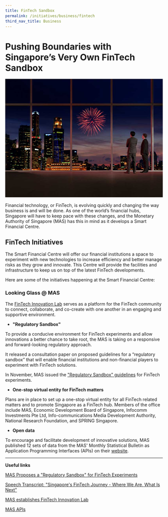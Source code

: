 ```yaml
---
title: FinTech Sandbox
permalink: /initiatives/business/fintech
third_nav_title: Business
---
```

# Pushing Boundaries with Singapore’s Very Own FinTech Sandbox
![Singapore's central business district](/images/initiatives/Fintech-sandbox.jpg)

Financial technology, or FinTech, is evolving quickly and changing the way business is and will be done. As one of the world’s financial hubs, Singapore will have to keep pace with these changes, and the Monetary Authority of Singapore (MAS) has this in mind as it develops a Smart Financial Centre.

## FinTech Initiatives

The Smart Financial Centre will offer our financial institutions a space to experiment with new technologies to increase efficiency and better manage risks as they grow and innovate. This Centre will provide the facilities and infrastructure to keep us on top of the latest FinTech developments.

Here are some of the initiatives happening at the Smart Financial Centre:

### Looking Glass @ MAS

The [FinTech Innovation Lab](https://www.mas.gov.sg/news/media-releases/2016/mas-establishes-fintech-innovation-lab) serves as a platform for the FinTech community to connect, collaborate, and co-create with one another in an engaging and supportive environment. 


-   **"Regulatory Sandbox"**

To provide a conducive environment for FinTech experiments and allow innovations a better chance to take root, the MAS is taking on a responsive and forward-looking regulatory approach.

It released a consultation paper on proposed guidelines for a “regulatory sandbox” that will enable financial institutions and non-financial players to experiment with FinTech solutions.

In November, MAS issued the [](https://www.mas.gov.sg/news/media-releases/2016/mas-issues-regulatory-sandbox-guidelines-for-fintech-experiments) ["Regulatory Sandbox" guidelines](https://www.mas.gov.sg/news/media-releases/2016/mas-issues-regulatory-sandbox-guidelines-for-fintech-experiments) for FinTech experiments.

-   **One-stop virtual entity for FinTech matters**

Plans are in place to set up a one-stop virtual entity for all FinTech related matters and to promote Singapore as a FinTech hub. Members of the office include MAS, Economic Development Board of Singapore, Infocomm Investments Pte Ltd, Info-communications Media Development Authority, National Research Foundation, and SPRING Singapore.

-   **Open data**

To encourage and facilitate development of innovative solutions, MAS published 12 sets of data from the MAS' Monthly Statistical Bulletin as Application Programming Interfaces (APIs) on their  [website](http://www.mas.gov.sg/Statistics/APIs.aspx).

----------

  

**Useful links**

[MAS Proposes a "Regulatory Sandbox" for FinTech Experiments](https://www.mas.gov.sg/news/media-releases/2016/mas-proposes-a-regulatory-sandbox-for-fintech-experiments)

[Speech Transcript: "Singapore's  FinTech Journey - Where We Are, What Is Next"](https://www.mas.gov.sg/news/speeches/2016/singapore-fintech-journey)  

[MAS establishes FinTech Innovation Lab](https://www.mas.gov.sg/news/media-releases/2016/mas-establishes-fintech-innovation-lab)

[MAS APIs](https://secure.mas.gov.sg/api/Search.aspx)
